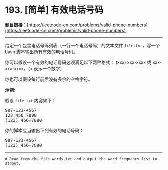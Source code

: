 # 193. [简单] 有效电话号码

**题目链接：**[https://leetcode-cn.com/problems/valid-phone-numbers](https://leetcode-cn.com/problems/valid-phone-numbers)

---

<div class="content__1Y2H">
 <div class="notranslate">
  <p>给定一个包含电话号码列表（一行一个电话号码）的文本文件 <code>file.txt</code>，写一个 bash 脚本输出所有有效的电话号码。</p> 
  <p>你可以假设一个有效的电话号码必须满足以下两种格式： (xxx) xxx-xxxx 或&nbsp;xxx-xxx-xxxx。（x 表示一个数字）</p> 
  <p>你也可以假设每行前后没有多余的空格字符。</p> 
  <p><strong>示例:</strong></p> 
  <p>假设&nbsp;<code>file.txt</code>&nbsp;内容如下：</p> 
  <pre class="language-text">987-123-4567
123 456 7890
(123) 456-7890
</pre> 
  <p>你的脚本应当输出下列有效的电话号码：</p> 
  <pre class="language-text">987-123-4567
(123) 456-7890
</pre> 
 </div>
</div>

---

```
# Read from the file words.txt and output the word frequency list to stdout.
```